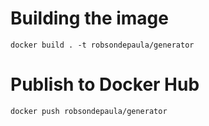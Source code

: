 # Building the image
```
docker build . -t robsondepaula/generator
```
# Publish to Docker Hub
```
docker push robsondepaula/generator
```
